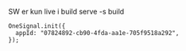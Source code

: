 SW er kun live i build
serve -s build

    OneSignal.init({
      appId: "07824892-cb90-4fda-aa1e-705f9518a292",
    });
